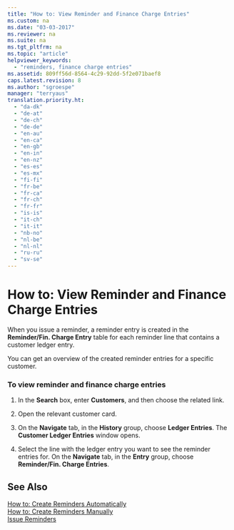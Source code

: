 ```yaml
---
title: "How to: View Reminder and Finance Charge Entries"
ms.custom: na
ms.date: "03-03-2017"
ms.reviewer: na
ms.suite: na
ms.tgt_pltfrm: na
ms.topic: "article"
helpviewer_keywords: 
  - "reminders, finance charge entries"
ms.assetid: 809ff56d-8564-4c29-92dd-5f2e071baef8
caps.latest.revision: 8
ms.author: "sgroespe"
manager: "terryaus"
translation.priority.ht: 
  - "da-dk"
  - "de-at"
  - "de-ch"
  - "de-de"
  - "en-au"
  - "en-ca"
  - "en-gb"
  - "en-in"
  - "en-nz"
  - "es-es"
  - "es-mx"
  - "fi-fi"
  - "fr-be"
  - "fr-ca"
  - "fr-ch"
  - "fr-fr"
  - "is-is"
  - "it-ch"
  - "it-it"
  - "nb-no"
  - "nl-be"
  - "nl-nl"
  - "ru-ru"
  - "sv-se"
---
```

# How to: View Reminder and Finance Charge Entries
When you issue a reminder, a reminder entry is created in the **Reminder\/Fin. Charge Entry** table for each reminder line that contains a customer ledger entry.  
  
 You can get an overview of the created reminder entries for a specific customer.  
  
### To view reminder and finance charge entries  
  
1.  In the **Search** box, enter **Customers**, and then choose the related link.  
  
2.  Open the relevant customer card.  
  
3.  On the **Navigate** tab, in the **History** group, choose **Ledger Entries**. The **Customer Ledger Entries** window opens.  
  
4.  Select the line with the ledger entry you want to see the reminder entries for. On the **Navigate** tab, in the **Entry** group, choose **Reminder\/Fin. Charge Entries**.  
  
## See Also  
 [How to: Create Reminders Automatically](../Finance/how-to-create-reminders-automatically.md)   
 [How to: Create Reminders Manually](../Finance/how-to-create-reminders-manually.md)   
 [Issue Reminders](../Finance/-$-b_190-issue-reminders-$-.md)